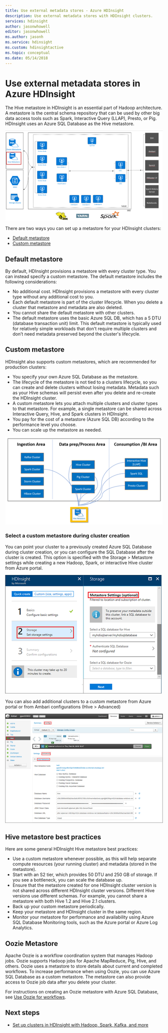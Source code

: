 ```yaml
---
title: Use external metadata stores - Azure HDInsight 
description: Use external metadata stores with HDInsight clusters.
services: hdinsight
author: jasonwhowell
editor: jasonwhowell
ms.author: jasonh
ms.service: hdinsight
ms.custom: hdinsightactive
ms.topic: conceptual
ms.date: 05/14/2018
---
```

# Use external metadata stores in Azure HDInsight

The Hive metastore in HDInsight is an essential part of Hadoop architecture. A metastore is the central schema repository that can be used by other big data access tools such as Spark, Interactive Query (LLAP), Presto, or Pig. HDInsight uses an Azure SQL Database as the Hive metastore.

![HDInsight Hive Metadata Store Architecture](./media/hdinsight-use-external-metadata-stores/metadata-store-architecture.png)

There are two ways you can set up a metastore for your HDInsight clusters:

* [Default metastore](#default-metastore)
* [Custom metastore](#custom-metastore)

## Default metastore

By default, HDInsight provisions a metastore with every cluster type. You can instead specify a custom metastore. The default metastore includes the following considerations:
- No additional cost. HDInsight provisions a metastore with every cluster type without any additional cost to you.
- Each default metastore is part of the cluster lifecycle. When you delete a cluster that metastore and metadata are also deleted.
- You cannot share the default metastore with other clusters.
- The default metastore uses the basic Azure SQL DB, which has a 5 DTU (database transaction unit) limit.
This default metastore is typically used for relatively simple workloads that don't require multiple clusters and don’t need metadata preserved beyond the cluster's lifecycle.


## Custom metastore

HDInsight also supports custom metastores, which are recommended for production clusters:
- You specify your own Azure SQL Database as the metastore.
- The lifecycle of the metastore is not tied to a clusters lifecycle, so you can create and delete clusters without losing metadata. Metadata such as your Hive schemas will persist even after you delete and re-create the HDInsight cluster.
- A custom metastore lets you attach multiple clusters and cluster types to that metastore. For example, a single metastore can be shared across Interactive Query, Hive, and Spark clusters in HDInsight.
- You pay for the cost of a metastore (Azure SQL DB) according to the performance level you choose.
- You can scale up the metastore as needed.


![HDInsight Hive Metadata Store Use Case](./media/hdinsight-use-external-metadata-stores/metadata-store-use-case.png)

<!-- Image – Typical shared custom Metastore scenario in HDInsight (?) -->



### Select a custom metastore during cluster creation

You can point your cluster to a previously created Azure SQL Database during cluster creation, or you can configure the SQL Database after the cluster is created. This option is specified with the Storage > Metastore settings while creating a new Hadoop, Spark, or interactive Hive cluster from Azure portal.

![HDInsight Hive Metadata Store Azure portal](./media/hdinsight-use-external-metadata-stores/metadata-store-azure-portal.png)

You can also add additional clusters to a custom metastore from Azure portal or from Ambari configurations (Hive > Advanced)

![HDInsight Hive Metadata Store Ambari](./media/hdinsight-use-external-metadata-stores/metadata-store-ambari.png)

## Hive metastore best practices

Here are some general HDInsight Hive metastore best practices:

- Use a custom metastore whenever possible, as this will help separate compute resources (your running cluster) and metadata (stored in the metastore).
- Start with an S2 tier, which provides  50 DTU and 250 GB of storage. If you see a bottleneck, you can scale the database up.
- Ensure that the metastore created for one HDInsight cluster version is not shared across different HDInsight cluster versions. Different Hive versions use different schemas. For example, you cannot share a metastore with both Hive 1.2 and Hive 2.1 clusters.
- Back up your custom metastore periodically.
- Keep your metastore and HDInsight cluster in the same region.
- Monitor your metastore for performance and availability using Azure SQL Database Monitoring tools, such as the Azure portal or Azure Log Analytics.

## Oozie Metastore

Apache Oozie is a workflow coordination system that manages Hadoop jobs.  Oozie supports Hadoop jobs for Apache MapReduce, Pig, Hive, and others.  Oozie uses a metastore to store details about current and completed workflows. To increase performance when using Oozie, you can use Azure SQL Database as a custom metastore. The metastore can also provide access to Oozie job data after you delete your cluster.

For instructions on creating an Oozie metastore with Azure SQL Database, see [Use Oozie for workflows](hdinsight-use-oozie-linux-mac.md).

## Next steps

- [Set up clusters in HDInsight with Hadoop, Spark, Kafka, and more](./hdinsight-hadoop-provision-linux-clusters.md)

